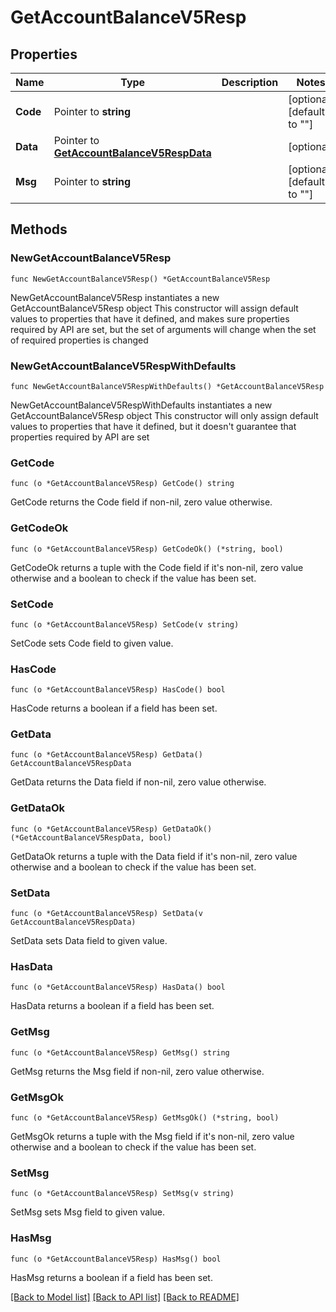 # GetAccountBalanceV5Resp

## Properties

Name | Type | Description | Notes
------------ | ------------- | ------------- | -------------
**Code** | Pointer to **string** |  | [optional] [default to ""]
**Data** | Pointer to [**GetAccountBalanceV5RespData**](GetAccountBalanceV5RespData.md) |  | [optional] 
**Msg** | Pointer to **string** |  | [optional] [default to ""]

## Methods

### NewGetAccountBalanceV5Resp

`func NewGetAccountBalanceV5Resp() *GetAccountBalanceV5Resp`

NewGetAccountBalanceV5Resp instantiates a new GetAccountBalanceV5Resp object
This constructor will assign default values to properties that have it defined,
and makes sure properties required by API are set, but the set of arguments
will change when the set of required properties is changed

### NewGetAccountBalanceV5RespWithDefaults

`func NewGetAccountBalanceV5RespWithDefaults() *GetAccountBalanceV5Resp`

NewGetAccountBalanceV5RespWithDefaults instantiates a new GetAccountBalanceV5Resp object
This constructor will only assign default values to properties that have it defined,
but it doesn't guarantee that properties required by API are set

### GetCode

`func (o *GetAccountBalanceV5Resp) GetCode() string`

GetCode returns the Code field if non-nil, zero value otherwise.

### GetCodeOk

`func (o *GetAccountBalanceV5Resp) GetCodeOk() (*string, bool)`

GetCodeOk returns a tuple with the Code field if it's non-nil, zero value otherwise
and a boolean to check if the value has been set.

### SetCode

`func (o *GetAccountBalanceV5Resp) SetCode(v string)`

SetCode sets Code field to given value.

### HasCode

`func (o *GetAccountBalanceV5Resp) HasCode() bool`

HasCode returns a boolean if a field has been set.

### GetData

`func (o *GetAccountBalanceV5Resp) GetData() GetAccountBalanceV5RespData`

GetData returns the Data field if non-nil, zero value otherwise.

### GetDataOk

`func (o *GetAccountBalanceV5Resp) GetDataOk() (*GetAccountBalanceV5RespData, bool)`

GetDataOk returns a tuple with the Data field if it's non-nil, zero value otherwise
and a boolean to check if the value has been set.

### SetData

`func (o *GetAccountBalanceV5Resp) SetData(v GetAccountBalanceV5RespData)`

SetData sets Data field to given value.

### HasData

`func (o *GetAccountBalanceV5Resp) HasData() bool`

HasData returns a boolean if a field has been set.

### GetMsg

`func (o *GetAccountBalanceV5Resp) GetMsg() string`

GetMsg returns the Msg field if non-nil, zero value otherwise.

### GetMsgOk

`func (o *GetAccountBalanceV5Resp) GetMsgOk() (*string, bool)`

GetMsgOk returns a tuple with the Msg field if it's non-nil, zero value otherwise
and a boolean to check if the value has been set.

### SetMsg

`func (o *GetAccountBalanceV5Resp) SetMsg(v string)`

SetMsg sets Msg field to given value.

### HasMsg

`func (o *GetAccountBalanceV5Resp) HasMsg() bool`

HasMsg returns a boolean if a field has been set.


[[Back to Model list]](../README.md#documentation-for-models) [[Back to API list]](../README.md#documentation-for-api-endpoints) [[Back to README]](../README.md)


